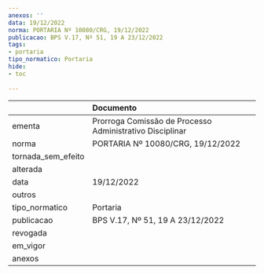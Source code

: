```yaml
---
anexos: ''
data: 19/12/2022
norma: PORTARIA Nº 10080/CRG, 19/12/2022
publicacao: BPS V.17, Nº 51, 19 A 23/12/2022
tags:
- portaria
tipo_normatico: Portaria
hide: 
- toc 
 
---
```


|                    | Documento                                                |
|:-------------------|:---------------------------------------------------------|
| ementa             | Prorroga Comissão de Processo Administrativo Disciplinar |
| norma              | PORTARIA Nº 10080/CRG, 19/12/2022                        |
| tornada_sem_efeito |                                                          |
| alterada           |                                                          |
| data               | 19/12/2022                                               |
| outros             |                                                          |
| tipo_normatico     | Portaria                                                 |
| publicacao         | BPS V.17, Nº 51, 19 A 23/12/2022                         |
| revogada           |                                                          |
| em_vigor           |                                                          |
| anexos             |                                                          |